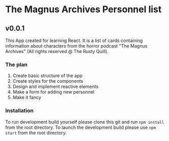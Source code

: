 # The Magnus Archives Personnel list

## v0.0.1

This App created for learning React. It is a list of cards containing information about characters from the horror podcast "The Magnus Archives" (All rights reserved @ The Rusty Quill).

### The plan

1. Create basic structure of the app
2. Create styles for the components
3. Design and implement reactive elements
4. Make a form for adding new personnel
5. Make it fancy

### Installation

To run development build yourself please clone this git and run `npm install` from the root directory. To launch the development build please use `npm start` from the root directory.
